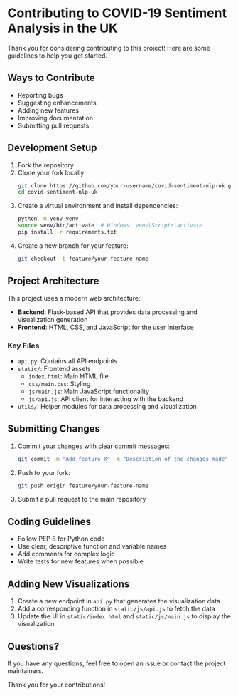 # Contributing to COVID-19 Sentiment Analysis in the UK

Thank you for considering contributing to this project! Here are some guidelines to help you get started.

## Ways to Contribute

- Reporting bugs
- Suggesting enhancements
- Adding new features
- Improving documentation
- Submitting pull requests

## Development Setup

1. Fork the repository
2. Clone your fork locally:
   ```bash
   git clone https://github.com/your-username/covid-sentiment-nlp-uk.git
   cd covid-sentiment-nlp-uk
   ```
3. Create a virtual environment and install dependencies:
   ```bash
   python -m venv venv
   source venv/bin/activate  # Windows: venv\Scripts\activate
   pip install -r requirements.txt
   ```
4. Create a new branch for your feature:
   ```bash
   git checkout -b feature/your-feature-name
   ```

## Project Architecture

This project uses a modern web architecture:

- **Backend**: Flask-based API that provides data processing and visualization generation
- **Frontend**: HTML, CSS, and JavaScript for the user interface

### Key Files

- `api.py`: Contains all API endpoints
- `static/`: Frontend assets
  - `index.html`: Main HTML file
  - `css/main.css`: Styling
  - `js/main.js`: Main JavaScript functionality
  - `js/api.js`: API client for interacting with the backend
- `utils/`: Helper modules for data processing and visualization

## Submitting Changes

1. Commit your changes with clear commit messages:
   ```bash
   git commit -m "Add feature X" -m "Description of the changes made"
   ```
2. Push to your fork:
   ```bash
   git push origin feature/your-feature-name
   ```
3. Submit a pull request to the main repository

## Coding Guidelines

- Follow PEP 8 for Python code
- Use clear, descriptive function and variable names
- Add comments for complex logic
- Write tests for new features when possible

## Adding New Visualizations

1. Create a new endpoint in `api.py` that generates the visualization data
2. Add a corresponding function in `static/js/api.js` to fetch the data
3. Update the UI in `static/index.html` and `static/js/main.js` to display the visualization

## Questions?

If you have any questions, feel free to open an issue or contact the project maintainers.

Thank you for your contributions!